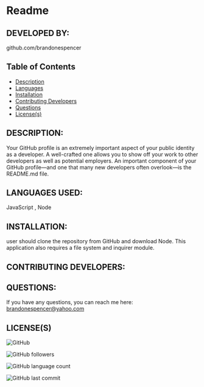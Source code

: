 
  # Readme
  ## DEVELOPED BY: 
github.com/brandonespencer
  ## Table of Contents
  * [Description](#description:)
  * [Languages](#languages-used:)
  * [Installation](#installation:)
  * [Contributing Developers](#contributing-developers:)
  * [Questions](#questions:)
  * [License(s)](#license(s):)
  
  ## DESCRIPTION:
Your GitHub profile is an extremely important aspect of your public identity as a developer. A well-crafted one allows you to show off your work to other developers as well as potential employers. An important component of your GitHub profile—and one that many new developers often overlook—is the README.md file.
  ## LANGUAGES USED:
 JavaScript , Node 
  ## INSTALLATION:
user should clone the repository from GitHub and download Node. This application also requires a file system and inquirer module.
  ## CONTRIBUTING DEVELOPERS:

  ## QUESTIONS:
If you have any questions, you can reach me here: brandonespencer@yahoo.com
  ## LICENSE(S)

  
![GitHub](https://img.shields.io/github/license/brandonespencer/Readme)
  
![GitHub followers](https://img.shields.io/github/followers/brandonespencer?label=GitHub%20Followers&logo=Github&?style=social)
  
![GitHub language count](https://img.shields.io/github/languages/count/brandonespencer/Readme?logo=GitHub)
  
![GitHub last commit](https://img.shields.io/github/last-commit/brandonespencer/Readme)
  